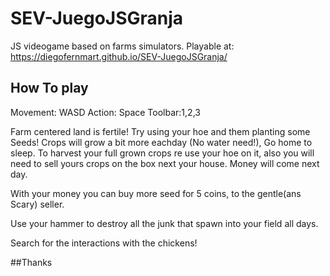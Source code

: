 # SEV-JuegoJSGranja
JS videogame based on farms simulators.
Playable at: https://diegofernmart.github.io/SEV-JuegoJSGranja/

## How To play
Movement: WASD
Action: Space
Toolbar:1,2,3

Farm centered land is fertile! Try using your hoe and them planting some Seeds!
Crops will grow a bit more eachday (No water need!), Go home to sleep.
To harvest your full grown crops re use your hoe on it, 
also you will need to sell yours crops on the box next your house. Money will come next day.

With your money you can buy more seed for 5 coins, to the gentle(ans Scary) seller.

Use your hammer to destroy all the junk that spawn into your field all days.

Search for the interactions with the chickens!

##Thanks

